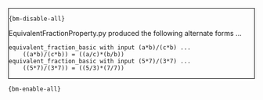 <div style="border:1px solid black;">

`{bm-disable-all}`

EquivalentFractionProperty.py produced the following alternate forms ...

```
equivalent_fraction_basic with input (a*b)/(c*b) ...
    ((a*b)/(c*b)) = ((a/c)*(b/b))
equivalent_fraction_basic with input (5*7)/(3*7) ...
    ((5*7)/(3*7)) = ((5/3)*(7/7))
```

</div>

`{bm-enable-all}`


